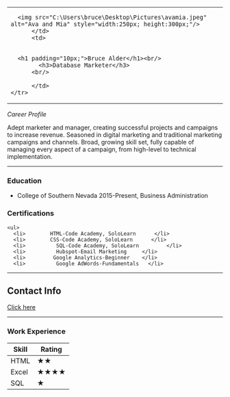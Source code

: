 <!DOCTYPE html>
<html lang="en" dir="ltr">

<head>
  <meta charset="utf-8">
  <title>Bruce Alder's Resume</title>
</head>

<body>
  <table>
    <tr>
      <td>

      <img src="C:\Users\bruce\Desktop\Pictures\avamia.jpeg" alt="Ava and Mia" style="width:250px; height:300px;"/>
          </td>
          <td>


      <h1 padding="10px;">Bruce Alder</h1><br/>
            <h3>Database Marketer</h3>
          <br/>

          </td>
    </tr>
  </table>

  <p><em>Career Profile</em></p>
  <p>Adept marketer and manager, creating successful projects and campaigns to increase revenue. Seasoned in digital marketing and traditional marketing campaigns and channels. Broad, growing skill set, fully capable of managing every aspect of a campaign, from high-level to technical implementation.
  </p>
  <hr>
  <h3>Education</h3>
  <ul>
    <li>College of Southern Nevada 2015-Present, Business Administration</li>
  </ul>
    <h3>Certifications</h3>

    <ul>
      <li>        HTML-Code Academy, SoloLearn      </li>
      <li>        CSS-Code Academy, SoloLearn      </li>
      <li>          SQL-Code Academy, SoloLearn         </li>
      <li>          Hubspot-Email Marketing     </li>
      <li>         Google Analytics-Beginner    </li>
      <li>          Google AdWords-Fundamentals   </li>
</ul>

<hr>
  <h2>Contact Info</h2>
  <a href="contact-me.html">Click here</a>
<hr>
  <h3>Work Experience</h3>
  <table cellspacing="10">
    <thead>
      <tr>
        <th>Skill</th>
        <th>Rating</th>
      </tr>
    </thead>
    <tr>
      <td>HTML</td>
      <td>&bigstar;&bigstar;</td>
    </tr>
    <tr>
      <td>Excel</td>
      <td>&bigstar;&bigstar;&bigstar;&bigstar;
</td>
    </tr>
    <tr>
      <td>SQL</td>
      <td>&bigstar;</td>
    </tr>
  </table>
</body>

</html>
